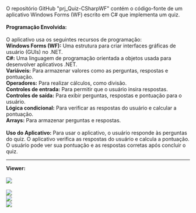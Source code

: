 O repositório GitHub "prj_Quiz-CSharpWF" contém o código-fonte de um aplicativo Windows Forms (WF) escrito em C# que implementa um quiz.<br><br>
<b>Programação Envolvida:</b><br><br>
O aplicativo usa os seguintes recursos de programação:<br>
<b>Windows Forms (WF):</b> Uma estrutura para criar interfaces gráficas de usuário (GUIs) no .NET.<br>
<b>C#:</b> Uma linguagem de programação orientada a objetos usada para desenvolver aplicativos .NET.<br>
<b>Variáveis:</b> Para armazenar valores como as perguntas, respostas e pontuação.<br>
<b>Operadores:</b>  Para realizar cálculos, como divisão.<br>
<b>Controles de entrada:</b>  Para permitir que o usuário insira respostas.<br>
<b>Controles de saída:</b> Para exibir perguntas, respostas e pontuação para o usuário.<br>
<b>Lógica condicional:</b> Para verificar as respostas do usuário e calcular a pontuação.<br>
<b>Arrays:</b> Para armazenar perguntas e respostas.<br><br>
<b>Uso do Aplicativo:</b> Para usar o aplicativo, o usuário responde às perguntas do quiz. O aplicativo verifica as respostas do usuário e calcula a pontuação. O usuário pode ver sua pontuação e as respostas corretas após concluir o quiz.<hr>

<b>Viewer:</b><br><br>
<img src="https://lh3.googleusercontent.com/pw/AP1GczN0KHVcVbUb4doFDFzmNqlzbX7b_l7zu4mLkStBkOC9MHSiB4Dpzd09itxblD899a3YGtyJcNtXZFWuQqHxp0VzbXz7tguwLVFAlrkU4M_Z1-acZlJIkLkpfjByBDsU31eQTnNz2f43a7WjnKwVuS0=w1634-h919-s-no-gm?authuser=1"><br><br>
<img src="https://lh3.googleusercontent.com/pw/AP1GczOW7wEOa7JkEF51u3FCbvADv_A13iOtvch6mcX6taCmek3kRYi0yP5-OaXYJ59RyFs3kdQmEzd_TJIIBX3vhBStiqKhjV8Wnm_VEByg-MeONuoTQaBmERIBjPOtOQhXGi8LXBDgcPEsvzPGJ3ewB3U=w1634-h919-s-no-gm?authuser=1"><br>
<img src="https://lh3.googleusercontent.com/pw/AP1GczPXuLRjXaJhxq03iZ85Vb4Ub-ifKbrlXVLq6nQ_tBa2gBvq8pgMxG1w3yTN_-JnF17rsAFn138uKskNIzm5c-xi4f3o66hhMk77lW2wPuQE-K9T9DsZbiGsoBJoTL2PqIFsKyj8-1sSWiRMUNihzAQ=w1634-h919-s-no-gm?authuser=1"><br>
<img src="https://lh3.googleusercontent.com/pw/AP1GczOiZrhJO7NEaEQKjbA8Ojc0RzIWtid6URF7AztBbjqJKkrXsgwzj_HYEDt4KCNKorUFmvZUy_cnbukwbVYOzamVi8516MKeNO7MDM7DH5SgaL9xAbFWDZVGdxlzKEord70aarFecCMsp9C2zyQmQzY=w1634-h919-s-no-gm?authuser=1"><br>
